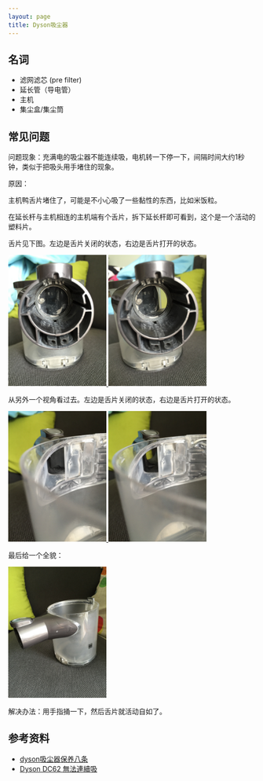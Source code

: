 ```yaml
---
layout: page
title: Dyson吸尘器
---
```


## 名词

- 滤网滤芯 (pre filter)
- 延长管（导电管）
- 主机
- 集尘盒/集尘筒

## 常见问题

问题现象：充满电的吸尘器不能连续吸，电机转一下停一下，间隔时间大约1秒钟，类似于把吸头用手堵住的现象。

原因：

主机鸭舌片堵住了，可能是不小心吸了一些黏性的东西，比如米饭粒。

在延长杆与主机相连的主机端有个舌片，拆下延长杆即可看到，这个是一个活动的塑料片。

舌片见下图。左边是舌片关闭的状态，右边是舌片打开的状态。

<a href="/attachments/dyson-v6/IMG_2946.JPG">
  <img alt="dyson主机舌片关闭状态" width="200px" src="/attachments/dyson-v6/IMG_2946_thumb.JPG" />
</a>
<a href="/attachments/dyson-v6/IMG_2947.JPG">
  <img alt="dyson主机舌片打开状态" width="200px" src="/attachments/dyson-v6/IMG_2947_thumb.JPG" />
</a>

从另外一个视角看过去。左边是舌片关闭的状态，右边是舌片打开的状态。

<a href="/attachments/dyson-v6/IMG_2949.JPG">
  <img alt="dyson主机舌片关闭状态" width="200px" src="/attachments/dyson-v6/IMG_2949_thumb.JPG" />
</a>
<a href="/attachments/dyson-v6/IMG_2950.JPG">
  <img alt="dyson主机舌片打开状态" width="200px" src="/attachments/dyson-v6/IMG_2950_thumb.JPG" />
</a>

最后给一个全貌：

<a href="/attachments/dyson-v6/IMG_2951.JPG">
  <img alt="dyson集尘筒" width="200px" src="/attachments/dyson-v6/IMG_2951_thumb.JPG" />
</a>

解决办法：用手指捅一下，然后舌片就活动自如了。

## 参考资料

- [dyson吸尘器保养八条](http://wtt.wzaobao.com/p/1bdrFXH.html)
- [Dyson DC62 無法連續吸](http://www.mobile01.com/topicdetail.php?f=168&t=4277417)